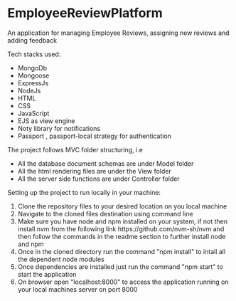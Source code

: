 # EmployeeReviewPlatform
An application for managing Employee Reviews, assigning new reviews and adding feedback

<p>Tech stacks used:
  <ul>
    <li>MongoDb</li>
    <li>Mongoose</li>
    <li>ExpressJs</li>
    <li>NodeJs</li>
    <li>HTML</li>
    <li>CSS</li>
    <li>JavaScript</li>
    <li>EJS as view engine</li>
    <li>Noty library for notifications</li>
    <li>Passport , passport-local strategy for authentication</li>
  </ul>
</p>

<p>The project follows MVC folder structuring, i.e
   <ul>
    <li>All the database document schemas are under Model folder</li>
    <li>All the html rendering files are under the View folder</li>
    <li>All the server side functions are under Controller folder</li>
   </ul>
 </p>

<p>Setting up the project to run locally in your machine:
  <ol>
    <li>Clone the repository files to your desired location on you local machine</li>
    <li>Navigate to the cloned files destination using command line</li>
    <li>Make sure you have node and npm installed on your system, if not then install nvm from the following link https://github.com/nvm-sh/nvm and then follow the commands in the readme section to further install node and npm</li>
    <li>Once in the cloned directory run the command "npm install" to intall all the dependent node modules</li>
    <li>Once dependencies are installed just run the command "npm start" to start the application</li>
    <li>On browser open "localhost:8000" to access the application running on your local machines server on port 8000</li>
  </ol>
</p>
